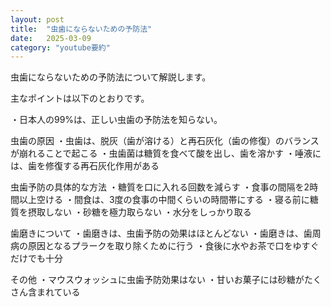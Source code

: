 ```yaml
---
layout: post
title:  "虫歯にならないための予防法"
date:   2025-03-09
category: "youtube要約"
---
```


虫歯にならないための予防法について解説します。

主なポイントは以下のとおりです。

・日本人の99%は、正しい虫歯の予防法を知らない。

虫歯の原因
・虫歯は、脱灰（歯が溶ける）と再石灰化（歯の修復）のバランスが崩れることで起こる
・虫歯菌は糖質を食べて酸を出し、歯を溶かす
・唾液には、歯を修復する再石灰化作用がある

虫歯予防の具体的な方法
・糖質を口に入れる回数を減らす
・食事の間隔を2時間以上空ける
・間食は、3度の食事の中間くらいの時間帯にする
・寝る前に糖質を摂取しない
・砂糖を極力取らない
・水分をしっかり取る

歯磨きについて
・歯磨きは、虫歯予防の効果はほとんどない
・歯磨きは、歯周病の原因となるプラークを取り除くために行う
・食後に水やお茶で口をゆすぐだけでも十分

その他
・マウスウォッシュに虫歯予防効果はない
・甘いお菓子には砂糖がたくさん含まれている